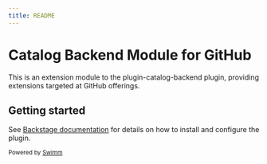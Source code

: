 ```yaml
---
title: README
---
```

# Catalog Backend Module for GitHub

This is an extension module to the plugin-catalog-backend plugin, providing extensions targeted at GitHub offerings.

## Getting started

See [Backstage documentation](https://backstage.io/docs/integrations/github/discovery) for details on how to install and configure the plugin.

<SwmMeta version="3.0.0"><sup>Powered by [Swimm](https://app.swimm.io/)</sup></SwmMeta>
